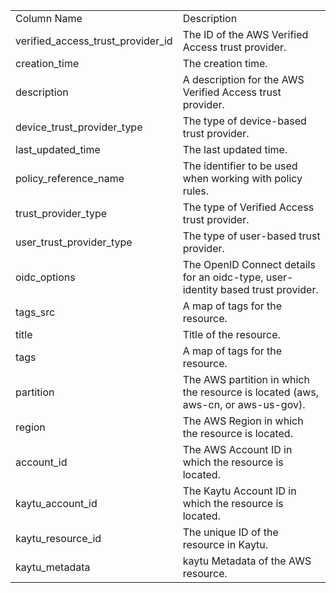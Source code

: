 <table>
	<tr><td>Column Name</td><td>Description</td></tr>
	<tr><td>verified_access_trust_provider_id</td><td>The ID of the AWS Verified Access trust provider.</td></tr>
	<tr><td>creation_time</td><td>The creation time.</td></tr>
	<tr><td>description</td><td>A description for the AWS Verified Access trust provider.</td></tr>
	<tr><td>device_trust_provider_type</td><td>The type of device-based trust provider.</td></tr>
	<tr><td>last_updated_time</td><td>The last updated time.</td></tr>
	<tr><td>policy_reference_name</td><td>The identifier to be used when working with policy rules.</td></tr>
	<tr><td>trust_provider_type</td><td>The type of Verified Access trust provider.</td></tr>
	<tr><td>user_trust_provider_type</td><td>The type of user-based trust provider.</td></tr>
	<tr><td>oidc_options</td><td>The OpenID Connect details for an oidc-type, user-identity based trust provider.</td></tr>
	<tr><td>tags_src</td><td>A map of tags for the resource.</td></tr>
	<tr><td>title</td><td>Title of the resource.</td></tr>
	<tr><td>tags</td><td>A map of tags for the resource.</td></tr>
	<tr><td>partition</td><td>The AWS partition in which the resource is located (aws, aws-cn, or aws-us-gov).</td></tr>
	<tr><td>region</td><td>The AWS Region in which the resource is located.</td></tr>
	<tr><td>account_id</td><td>The AWS Account ID in which the resource is located.</td></tr>
	<tr><td>kaytu_account_id</td><td>The Kaytu Account ID in which the resource is located.</td></tr>
	<tr><td>kaytu_resource_id</td><td>The unique ID of the resource in Kaytu.</td></tr>
	<tr><td>kaytu_metadata</td><td>kaytu Metadata of the AWS resource.</td></tr>
</table>